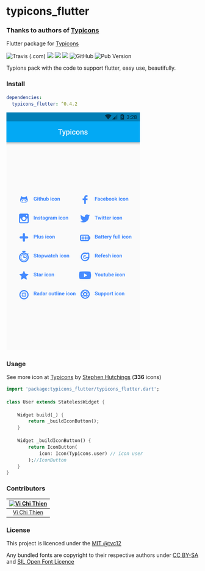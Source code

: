 # typicons_flutter

### Thanks to authors of [Typicons](https://github.com/stephenhutchings)

Flutter package for [Typicons](https://www.s-ings.com/typicons/)

![Travis (.com)](https://img.shields.io/travis/com/tvc12/typicons_flutter?style=flat-square)
![](https://img.shields.io/github/contributors/tvc12/typicons_flutter.svg?style=flat-square)
![](https://img.shields.io/badge/license-%20CC%20BY--SA-green?style=flat-square)
![](https://img.shields.io/badge/license-SIL%20Open%20Font-green?style=flat-square)
![GitHub](https://img.shields.io/github/license/tvc12/typicons_flutter.svg?style=flat-square)
![Pub Version](https://img.shields.io/pub/v/typicons_flutter?style=flat-square)


Typions pack with the code to support flutter, easy use, beautifully.

### Install

```yml
dependencies:
  typicons_flutter: ^0.4.2
```

<img src="https://github.com/tvc12/typicons_flutter/raw/master/demo.png" width='350'/>

### Usage

See more icon at [Typicons](https://www.s-ings.com/typicons/) by [Stephen Hutchings](https://github.com/stephenhutchings) (**336** icons)

```dart
import 'package:typicons_flutter/typicons_flutter.dart';

class User extends StatelessWidget {

    Widget build(_) {
        return _buildIconButton();
    }

    Widget _buildIconButton() {
        return IconButton(
            icon: Icon(Typicons.user) // icon user
        );//IconButton
    }
}

```

### Contributors

| [![Vi Chi Thien](https://github.com/tvc12.png?size=100)](https://github.com/tvc12) |
| :--------------------------------------------------------------------------------: |
|                      [Vi Chi Thien](https://github.com/tvc12)                      |

### License

This project is licenced under the [MIT @tvc12](https://github.com/tvc12/typicons_flutter/blob/master/LICENSE)

Any bundled fonts are copyright to their respective authors under [CC BY-SA](https://creativecommons.org/licenses/by-sa/3.0/) and [ SIL Open Font Licence](https://opensource.org/licenses/OFL-1.1)
